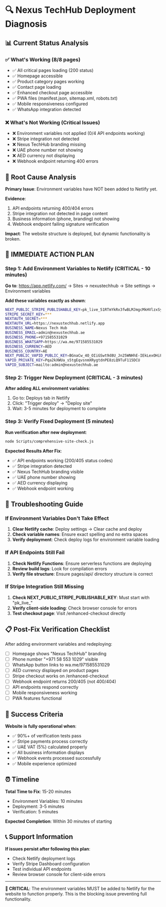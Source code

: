 # 🔍 Nexus TechHub Deployment Diagnosis

## 📊 **Current Status Analysis**

### ✅ **What's Working (8/8 pages)**
- ✅ All critical pages loading (200 status)
- ✅ Homepage accessible
- ✅ Product category pages working
- ✅ Contact page loading
- ✅ Enhanced checkout page accessible
- ✅ PWA files (manifest.json, sitemap.xml, robots.txt)
- ✅ Mobile responsiveness configured
- ✅ WhatsApp integration detected

### ❌ **What's Not Working (Critical Issues)**
- ❌ Environment variables not applied (0/4 API endpoints working)
- ❌ Stripe integration not detected
- ❌ Nexus TechHub branding missing
- ❌ UAE phone number not showing
- ❌ AED currency not displaying
- ❌ Webhook endpoint returning 400 errors

## 🎯 **Root Cause Analysis**

**Primary Issue**: Environment variables have NOT been added to Netlify yet.

**Evidence**:
1. API endpoints returning 400/404 errors
2. Stripe integration not detected in page content
3. Business information (phone, branding) not showing
4. Webhook endpoint failing signature verification

**Impact**: The website structure is deployed, but dynamic functionality is broken.

## 🚀 **IMMEDIATE ACTION PLAN**

### **Step 1: Add Environment Variables to Netlify (CRITICAL - 10 minutes)**

**Go to**: https://app.netlify.com/ → Sites → nexustechhub → Site settings → Environment variables

**Add these variables exactly as shown**:

```bash
NEXT_PUBLIC_STRIPE_PUBLISHABLE_KEY=pk_live_51RTmYkRx3fwBLMJmgcMkHVlzxSyJmzpQKC1544i1x5w4PHumNalgnDABvo4vRKvU7dklT1Ad2sHmouUCUl1jTOsQ00XGMsFGtv
STRIPE_SECRET_KEY=***
NEXTAUTH_SECRET=***
NEXTAUTH_URL=https://nexustechhub.netlify.app
BUSINESS_NAME=Nexus Tech Hub
BUSINESS_EMAIL=admin@nexustechhub.ae
BUSINESS_PHONE=+971585531029
BUSINESS_WHATSAPP=https://wa.me/971585531029
BUSINESS_CURRENCY=AED
BUSINESS_COUNTRY=AE
NEXT_PUBLIC_VAPID_PUBLIC_KEY=BGnaCw_4O_OIiGSwt9d8U_Jn25WNHhE-IEkLexOHiF91fZOKnfLdILkth3ZOuNP6dBuTVMvhf4Q-ri5GbG-9tAQ
VAPID_PRIVATE_KEY=Pqa2kXWUa_s5tgEqvsnmXRygtdnPE8zLQ9TuF115DCU
VAPID_SUBJECT=mailto:admin@nexustechhub.ae
```

### **Step 2: Trigger New Deployment (CRITICAL - 3 minutes)**

**After adding ALL environment variables**:
1. Go to: Deploys tab in Netlify
2. Click: "Trigger deploy" → "Deploy site"
3. Wait: 3-5 minutes for deployment to complete

### **Step 3: Verify Fixed Deployment (5 minutes)**

**Run verification after new deployment**:
```bash
node Scripts/comprehensive-site-check.js
```

**Expected Results After Fix**:
- ✅ API endpoints working (200/405 status codes)
- ✅ Stripe integration detected
- ✅ Nexus TechHub branding visible
- ✅ UAE phone number showing
- ✅ AED currency displaying
- ✅ Webhook endpoint working

## 🔧 **Troubleshooting Guide**

### **If Environment Variables Don't Take Effect**
1. **Clear Netlify cache**: Deploy settings → Clear cache and deploy
2. **Check variable names**: Ensure exact spelling and no extra spaces
3. **Verify deployment**: Check deploy logs for environment variable loading

### **If API Endpoints Still Fail**
1. **Check Netlify Functions**: Ensure serverless functions are deploying
2. **Review build logs**: Look for compilation errors
3. **Verify file structure**: Ensure pages/api/ directory structure is correct

### **If Stripe Integration Still Missing**
1. **Check NEXT_PUBLIC_STRIPE_PUBLISHABLE_KEY**: Must start with "pk_live_"
2. **Verify client-side loading**: Check browser console for errors
3. **Test checkout page**: Visit /enhanced-checkout directly

## 📋 **Post-Fix Verification Checklist**

After adding environment variables and redeploying:

- [ ] Homepage shows "Nexus TechHub" branding
- [ ] Phone number "+971 58 553 1029" visible
- [ ] WhatsApp button links to wa.me/971585531029
- [ ] AED currency displayed on product pages
- [ ] Stripe checkout works on /enhanced-checkout
- [ ] Webhook endpoint returns 200/405 (not 400/404)
- [ ] API endpoints respond correctly
- [ ] Mobile responsiveness working
- [ ] PWA features functional

## 🎯 **Success Criteria**

**Website is fully operational when**:
- ✅ 90%+ of verification tests pass
- ✅ Stripe payments process correctly
- ✅ UAE VAT (5%) calculated properly
- ✅ All business information displays
- ✅ Webhook events processed successfully
- ✅ Mobile experience optimized

## ⏰ **Timeline**

**Total Time to Fix**: 15-20 minutes
- Environment Variables: 10 minutes
- Deployment: 3-5 minutes
- Verification: 5 minutes

**Expected Completion**: Within 30 minutes of starting

## 📞 **Support Information**

**If issues persist after following this plan**:
- Check Netlify deployment logs
- Verify Stripe Dashboard configuration
- Test individual API endpoints
- Review browser console for client-side errors

---

**🚨 CRITICAL**: The environment variables MUST be added to Netlify for the website to function properly. This is the blocking issue preventing full functionality.
